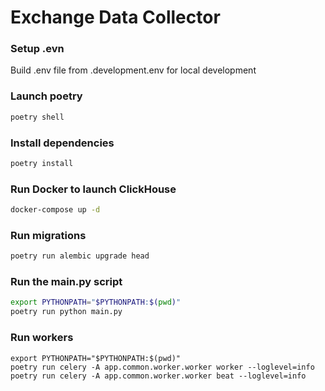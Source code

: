 # Exchange Data Collector

### Setup .evn

Build .env file from .development.env for local development

### Launch poetry

```sh
poetry shell
```

### Install dependencies

```sh
poetry install
```

### Run Docker to launch ClickHouse

```sh
docker-compose up -d
```

### Run migrations

```sh
poetry run alembic upgrade head
```

### Run the main.py script

```sh
export PYTHONPATH="$PYTHONPATH:$(pwd)"
poetry run python main.py
```

### Run workers

```
export PYTHONPATH="$PYTHONPATH:$(pwd)"
poetry run celery -A app.common.worker.worker worker --loglevel=info
poetry run celery -A app.common.worker.worker beat --loglevel=info
```